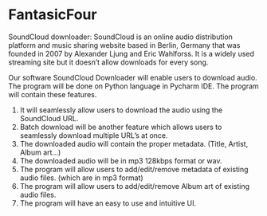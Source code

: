 # FantasicFour
SoundCloud downloader:
SoundCloud is an online audio distribution platform and music sharing website based in Berlin, Germany that was founded in 2007 by Alexander Ljung and Eric Wahlforss. It is a widely used streaming site but it doesn’t allow downloads for every song.

Our software SoundCloud Downloader will enable users to download audio. The program will be done on Python language in Pycharm IDE. The program will contain these features.
1.	It will seamlessly allow users to download the audio using the SoundCloud URL.
2.	Batch download will be another feature which allows users to seamlessly download multiple URL’s at once. 
3.	The downloaded audio will contain the proper metadata. (Title, Artist, Album art…)
4.	The downloaded audio will be in mp3 128kbps format or wav.
5.	The program will allow users to add/edit/remove metadata of existing audio files. (which are in mp3 format)
6.	The program will allow users to add/edit/remove Album art of existing audio files.
7.	The program will have an easy to use and intuitive UI.
